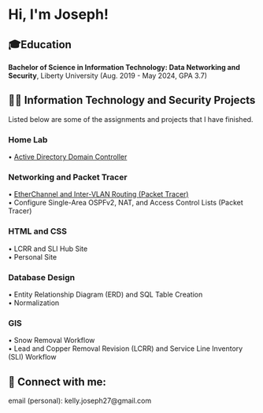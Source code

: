 <h1>Hi, I'm Joseph!</h1>

<h2>🎓Education</h2>
<b>Bachelor of Science in Information Technology: Data Networking and Security</b>, Liberty University (Aug. 2019 - May 2024, GPA 3.7)

<h2>👨‍💻 Information Technology and Security Projects</h2>
Listed below are some of the assignments and projects that I have finished.
<h3>Home Lab</h3>
• <a href="https://github.com/ImJKelly/ADDC_Lab">Active Directory Domain Controller</a>

<h3>Networking and Packet Tracer</h3>
• <a href="https://github.com/ImJKelly/EtherChannle_InterVlan--Lab">EtherChannel and Inter-VLAN Routing (Packet Tracer)</a></br>
• Configure Single-Area OSPFv2, NAT, and Access Control Lists (Packet Tracer)

<h3>HTML and CSS</h3>
• LCRR and SLI Hub Site</br>
• Personal Site

<h3>Database Design</h3>
• Entity Relationship Diagram (ERD) and SQL Table Creation</br>
• Normalization

<h3>GIS</h3>
• Snow Removal Workflow</br>
• Lead and Copper Removal Revision (LCRR) and Service Line Inventory (SLI) Workflow
  
<h2> 🤳 Connect with me:</h2>
email (personal): kelly.joseph27@gmail.com </br>

